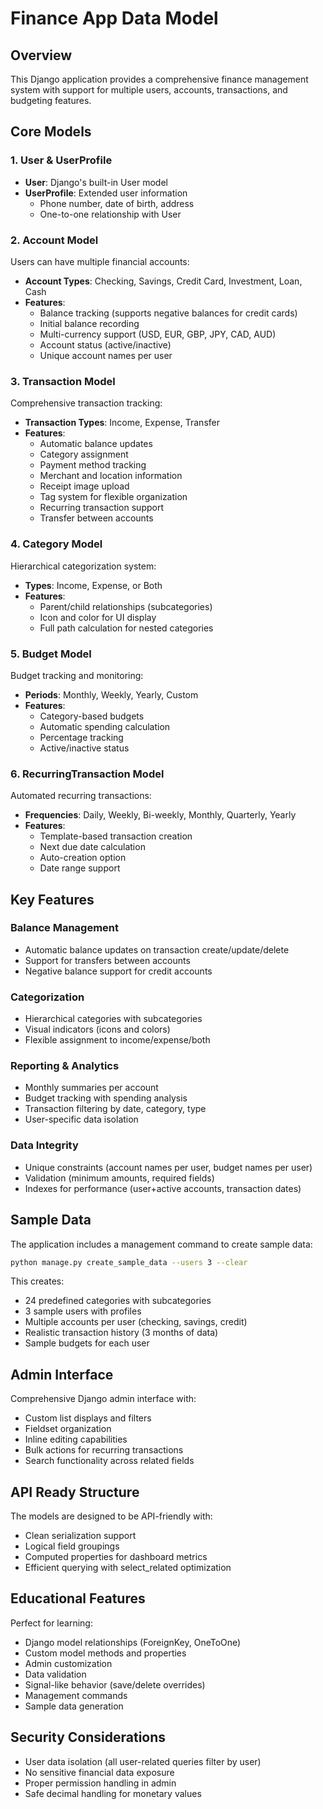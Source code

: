 # Finance App Data Model

## Overview

This Django application provides a comprehensive finance management system with support for multiple users, accounts, transactions, and budgeting features.

## Core Models

### 1. User & UserProfile

- **User**: Django's built-in User model
- **UserProfile**: Extended user information
  - Phone number, date of birth, address
  - One-to-one relationship with User

### 2. Account Model

Users can have multiple financial accounts:

- **Account Types**: Checking, Savings, Credit Card, Investment, Loan, Cash
- **Features**:
  - Balance tracking (supports negative balances for credit cards)
  - Initial balance recording
  - Multi-currency support (USD, EUR, GBP, JPY, CAD, AUD)
  - Account status (active/inactive)
  - Unique account names per user

### 3. Transaction Model

Comprehensive transaction tracking:

- **Transaction Types**: Income, Expense, Transfer
- **Features**:
  - Automatic balance updates
  - Category assignment
  - Payment method tracking
  - Merchant and location information
  - Receipt image upload
  - Tag system for flexible organization
  - Recurring transaction support
  - Transfer between accounts

### 4. Category Model

Hierarchical categorization system:

- **Types**: Income, Expense, or Both
- **Features**:
  - Parent/child relationships (subcategories)
  - Icon and color for UI display
  - Full path calculation for nested categories

### 5. Budget Model

Budget tracking and monitoring:

- **Periods**: Monthly, Weekly, Yearly, Custom
- **Features**:
  - Category-based budgets
  - Automatic spending calculation
  - Percentage tracking
  - Active/inactive status

### 6. RecurringTransaction Model

Automated recurring transactions:

- **Frequencies**: Daily, Weekly, Bi-weekly, Monthly, Quarterly, Yearly
- **Features**:
  - Template-based transaction creation
  - Next due date calculation
  - Auto-creation option
  - Date range support

## Key Features

### Balance Management
- Automatic balance updates on transaction create/update/delete
- Support for transfers between accounts
- Negative balance support for credit accounts

### Categorization
- Hierarchical categories with subcategories
- Visual indicators (icons and colors)
- Flexible assignment to income/expense/both

### Reporting & Analytics
- Monthly summaries per account
- Budget tracking with spending analysis
- Transaction filtering by date, category, type
- User-specific data isolation

### Data Integrity
- Unique constraints (account names per user, budget names per user)
- Validation (minimum amounts, required fields)
- Indexes for performance (user+active accounts, transaction dates)

## Sample Data

The application includes a management command to create sample data:

```bash
python manage.py create_sample_data --users 3 --clear
```

This creates:
- 24 predefined categories with subcategories
- 3 sample users with profiles
- Multiple accounts per user (checking, savings, credit)
- Realistic transaction history (3 months of data)
- Sample budgets for each user

## Admin Interface

Comprehensive Django admin interface with:
- Custom list displays and filters
- Fieldset organization
- Inline editing capabilities
- Bulk actions for recurring transactions
- Search functionality across related fields

## API Ready Structure

The models are designed to be API-friendly with:
- Clean serialization support
- Logical field groupings
- Computed properties for dashboard metrics
- Efficient querying with select_related optimization

## Educational Features

Perfect for learning:
- Django model relationships (ForeignKey, OneToOne)
- Custom model methods and properties
- Admin customization
- Data validation
- Signal-like behavior (save/delete overrides)
- Management commands
- Sample data generation

## Security Considerations

- User data isolation (all user-related queries filter by user)
- No sensitive financial data exposure
- Proper permission handling in admin
- Safe decimal handling for monetary values
